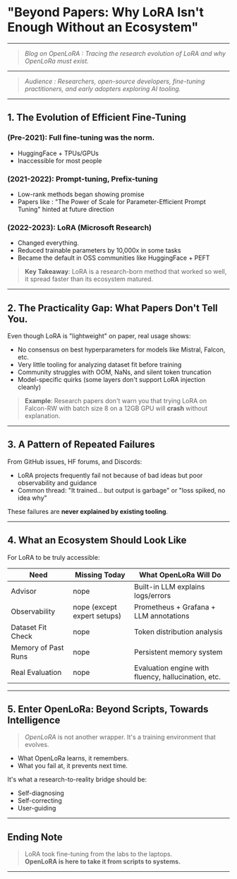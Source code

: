 
# **"Beyond Papers: Why LoRA Isn't Enough Without an Ecosystem"**  

---
> *Blog on OpenLoRA : Tracing the research evolution of LoRA and why OpenLoRa must exist.*
---

> *Audience : Researchers, open-source developers, fine-tuning practitioners, and early adopters exploring AI tooling.*
---

## 1. The Evolution of Efficient Fine-Tuning

### (**Pre-2021**): Full fine-tuning was the norm.  
- HuggingFace + TPUs/GPUs  
- Inaccessible for most people  

### (**2021-2022**): Prompt-tuning, Prefix-tuning  
- Low-rank methods began showing promise  
- Papers like : "The Power of Scale for Parameter-Efficient Prompt Tuning" hinted at future direction  

### (**2022-2023**): LoRA (Microsoft Research)  
- Changed everything.  
- Reduced trainable parameters by 10,000x in some tasks  
- Became the default in OSS communities like HuggingFace + PEFT  

> **Key Takeaway**: LoRA is a research-born method that worked so well, it spread faster than its ecosystem matured.

---

## 2. The Practicality Gap: What Papers Don't Tell You.

Even though LoRA is "lightweight" on paper, real usage shows:

- No consensus on best hyperparameters for models like Mistral, Falcon, etc.  
- Very little tooling for analyzing dataset fit before training  
- Community struggles with OOM, NaNs, and silent token truncation  
- Model-specific quirks (some layers don't support LoRA injection cleanly)  

> **Example**: Research papers don't warn you that trying LoRA on Falcon-RW with batch size 8 on a 12GB GPU will **crash** without explanation.

---

## 3. A Pattern of Repeated Failures

From GitHub issues, HF forums, and Discords:

- LoRA projects frequently fail not because of bad ideas but poor observability and guidance  
- Common thread: "It trained... but output is garbage" or "loss spiked, no idea why"

These failures are **never explained by existing tooling**.

---

## 4. What an Ecosystem Should Look Like

For LoRA to be truly accessible:

| Need                  | Missing Today                     | What OpenLoRa Will Do                          |
|-----------------------|-----------------------------------|------------------------------------------------|
| Advisor               | nope                                | Built-in LLM explains logs/errors           |
| Observability         | nope (except expert setups)         | Prometheus + Grafana + LLM annotations      |
| Dataset Fit Check     | nope                                | Token distribution analysis                 |
| Memory of Past Runs   | nope                                | Persistent memory system                    |
| Real Evaluation       | nope                                | Evaluation engine with fluency, hallucination, etc. |

---

## 5. Enter OpenLoRa: Beyond Scripts, Towards Intelligence

> *OpenLoRA* is not another wrapper. It's a training environment that evolves.

- What OpenLoRa learns, it remembers.  
- What you fail at, it prevents next time.  

It's what a research-to-reality bridge should be:  
- Self-diagnosing  
- Self-correcting  
- User-guiding  

---

## Ending Note

> LoRA took fine-tuning from the labs to the laptops.  
**OpenLoRA is here to take it from scripts to systems.**


---
